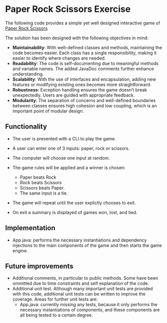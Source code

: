 # Paper Rock Scissors Exercise

The following code provides a simple yet well designed interactive game of [Paper Rock Scissors](https://en.wikipedia.org/wiki/Rock_paper_scissors)

The solution has been designed with the following objectives in mind:

- **Maintainability**: With well-defined classes and methods, maintaining the code becomes easier. Each class has a single responsibility, making it easier to identify where changes are needed.
- **Readability**: The code is self-documenting due to meaningful methods and variable names. The added JavaDoc comments further enhance understanding.
- **Scalability**: With the use of interfaces and encapsulation, adding new features or modifying existing ones becomes more straightforward.
- **Robustness**: Exception handling ensures the game doesn’t break unexpectedly. Users are guided with appropriate feedback.
- **Modularity**: The separation of concerns and well-defined boundaries between classes ensures high cohesion and low coupling, which is an important point of modular design.

## Functionality

- The user is presented with a CLI to play the game.
- A user can enter one of 3 inputs: paper, rock or scissors.
- The computer will choose one input at random.
- The game rules will be applied and a winner is chosen:

  - Paper beats Rock
  - Rock beats Scissors
  - Scissors beats Paper.
  - The same input is a tie.

- The game will repeat until the user explictly chooses to exit.
- On exit a summary is displayed of games won, lost, and tied.

## Implementation

- App.java: performs the necessary instantiations and dependency injections to the main components of the game and then starts the game engine.

## Future improvements

- Additional comments, in particular to public methods. Some have been ommitted due to time constraints and self explanation of the code.
- Additional unit test. Although many important unit tests are provided with this code, additional unit tests can be written to improve the coverage. Areas for further unit tests are:
  - App.java: currently missing any tests, because it only performs the necessary instantiations of components, and these components are all being tested to a certain degree.
